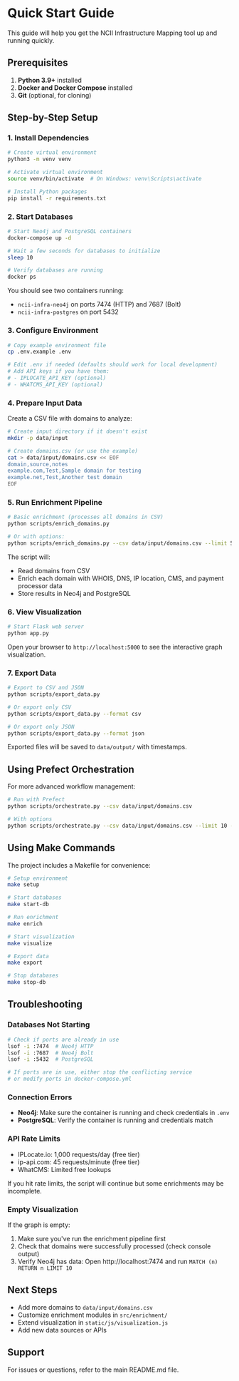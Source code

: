 # Quick Start Guide

This guide will help you get the NCII Infrastructure Mapping tool up and running quickly.

## Prerequisites

1. **Python 3.9+** installed
2. **Docker and Docker Compose** installed
3. **Git** (optional, for cloning)

## Step-by-Step Setup

### 1. Install Dependencies

```bash
# Create virtual environment
python3 -m venv venv

# Activate virtual environment
source venv/bin/activate  # On Windows: venv\Scripts\activate

# Install Python packages
pip install -r requirements.txt
```

### 2. Start Databases

```bash
# Start Neo4j and PostgreSQL containers
docker-compose up -d

# Wait a few seconds for databases to initialize
sleep 10

# Verify databases are running
docker ps
```

You should see two containers running:
- `ncii-infra-neo4j` on ports 7474 (HTTP) and 7687 (Bolt)
- `ncii-infra-postgres` on port 5432

### 3. Configure Environment

```bash
# Copy example environment file
cp .env.example .env

# Edit .env if needed (defaults should work for local development)
# Add API keys if you have them:
# - IPLOCATE_API_KEY (optional)
# - WHATCMS_API_KEY (optional)
```

### 4. Prepare Input Data

Create a CSV file with domains to analyze:

```bash
# Create input directory if it doesn't exist
mkdir -p data/input

# Create domains.csv (or use the example)
cat > data/input/domains.csv << EOF
domain,source,notes
example.com,Test,Sample domain for testing
example.net,Test,Another test domain
EOF
```

### 5. Run Enrichment Pipeline

```bash
# Basic enrichment (processes all domains in CSV)
python scripts/enrich_domains.py

# Or with options:
python scripts/enrich_domains.py --csv data/input/domains.csv --limit 5
```

The script will:
- Read domains from CSV
- Enrich each domain with WHOIS, DNS, IP location, CMS, and payment processor data
- Store results in Neo4j and PostgreSQL

### 6. View Visualization

```bash
# Start Flask web server
python app.py
```

Open your browser to `http://localhost:5000` to see the interactive graph visualization.

### 7. Export Data

```bash
# Export to CSV and JSON
python scripts/export_data.py

# Or export only CSV
python scripts/export_data.py --format csv

# Or export only JSON
python scripts/export_data.py --format json
```

Exported files will be saved to `data/output/` with timestamps.

## Using Prefect Orchestration

For more advanced workflow management:

```bash
# Run with Prefect
python scripts/orchestrate.py --csv data/input/domains.csv

# With options
python scripts/orchestrate.py --csv data/input/domains.csv --limit 10 --export both
```

## Using Make Commands

The project includes a Makefile for convenience:

```bash
# Setup environment
make setup

# Start databases
make start-db

# Run enrichment
make enrich

# Start visualization
make visualize

# Export data
make export

# Stop databases
make stop-db
```

## Troubleshooting

### Databases Not Starting

```bash
# Check if ports are already in use
lsof -i :7474  # Neo4j HTTP
lsof -i :7687  # Neo4j Bolt
lsof -i :5432  # PostgreSQL

# If ports are in use, either stop the conflicting service
# or modify ports in docker-compose.yml
```

### Connection Errors

- **Neo4j**: Make sure the container is running and check credentials in `.env`
- **PostgreSQL**: Verify the container is running and credentials match

### API Rate Limits

- IPLocate.io: 1,000 requests/day (free tier)
- ip-api.com: 45 requests/minute (free tier)
- WhatCMS: Limited free lookups

If you hit rate limits, the script will continue but some enrichments may be incomplete.

### Empty Visualization

If the graph is empty:
1. Make sure you've run the enrichment pipeline first
2. Check that domains were successfully processed (check console output)
3. Verify Neo4j has data: Open http://localhost:7474 and run `MATCH (n) RETURN n LIMIT 10`

## Next Steps

- Add more domains to `data/input/domains.csv`
- Customize enrichment modules in `src/enrichment/`
- Extend visualization in `static/js/visualization.js`
- Add new data sources or APIs

## Support

For issues or questions, refer to the main README.md file.

